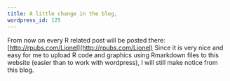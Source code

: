 ```yaml
---
title: A little change in the blog,
wordpress_id: 125
---
```


From now on every R related post will be posted there: [http://rpubs.com/Lionel](http://rpubs.com/Lionel)
Since it is very nice and easy for me to upload R code and graphics using Rmarkdown files to this website (easier than to work with wordpress), I will still make notice from this blog.
